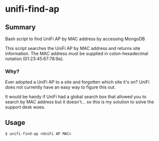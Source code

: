 # unifi-find-ap

## Summary
Bash script to find UniFi AP by MAC address by accessing MongoDB

This script searches the UniFi AP by MAC address and returns site information.
The MAC address must be supplied in colon-hexadecimal notation (01:23:45:67:78:9a).

### Why?
Ever adopted a UniFi AP to a site and forgotten which site it's on? UniFi does not currently have an easy way to figure this out. 

It would be handy if UniFi had a global search box that allowed you to search by MAC address but it doesn't... so this is my solution to solve the support desk woes.

## Usage
    $ unifi-find-ap <UniFi AP MAC>
